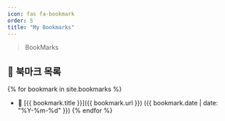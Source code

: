 ```yaml
---
icon: fas fa-bookmark
order: 5
title: "My Bookmarks"
---
```


> BookMarks


## 📌 북마크 목록

{% for bookmark in site.bookmarks %}
- 🔖 [{{ bookmark.title }}]({{ bookmark.url }}) ({{ bookmark.date | date: "%Y-%m-%d" }})
  {% endfor %}
